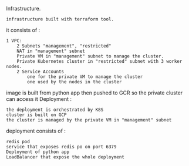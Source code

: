 Infrastructure.

    infrastructure built with terraform tool.

it consists of :

    1 VPC:
        2 Subnets "management", "restricted"
        NAT in "management" subnet
        Private VM in "management" subnet to manage the cluster.
        Private Kubernetes cluster in "restricted" subnet with 3 worker nodes.
        2 Service Accounts
            one for the private VM to manage the cluster
            one used by the nodes in the cluster

image is built from python app then pushed to GCR so the private cluster can access it
Deployment :

    the deployment is orchestrated by K8S
    cluster is built on GCP
    the cluster is managed by the private VM in "management" subnet

deployment consists of :

    redis pod
    service that exposes redis po on port 6379
    Deployment of python app
    LoadBalancer that expose the whole deployment

